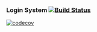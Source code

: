 ### Login System [![Build Status](https://api.travis-ci.org/sananand007/genTspsolver.png?branch=master)](https://travis-ci.org/sananand007/genTspsolver)
[![codecov](https://codecov.io/gh/shivBoy77/Django_projects/branch/master/graph/badge.svg)](https://codecov.io/gh/shivBoy77/Django_projects)